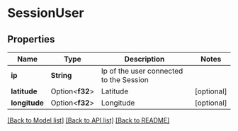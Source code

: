 # SessionUser

## Properties

Name | Type | Description | Notes
------------ | ------------- | ------------- | -------------
**ip** | **String** | Ip of the user connected to the Session | 
**latitude** | Option<**f32**> | Latitude | [optional]
**longitude** | Option<**f32**> | Longitude | [optional]

[[Back to Model list]](../README.md#documentation-for-models) [[Back to API list]](../README.md#documentation-for-api-endpoints) [[Back to README]](../README.md)


